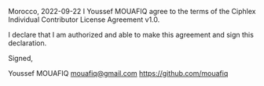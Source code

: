 Morocco, 2022-09-22 
I Youssef MOUAFIQ agree to the terms of the Ciphlex Individual Contributor License Agreement v1.0.

I declare that I am authorized and able to make this agreement and sign this declaration.

Signed,

Youssef MOUAFIQ mouafiq@gmail.com https://github.com/mouafiq
